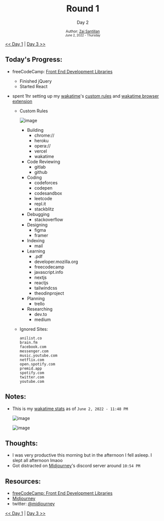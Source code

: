 <div align="center">
  <h1>Round 1</h1>
  <p>Day 2</p>

  <sub>
    Author: <a href="https://github.com/plskz" target="_blank">Zai Santillan</a>
    <br>
    <small>June 2, 2022 - Thursday</small>
  </sub>
</div>

[<< Day 1](day001.md) | [Day 3 >>](day003.md)

## Today's Progress:

- freeCodeCamp: [Front End Development Libraries](https://www.freecodecamp.org/learn/front-end-development-libraries/)

  - Finished jQuery
  - Started React

- spent 1hr setting up my [wakatime](https://wakatime.com)'s [custom rules](https://wakatime.com/settings/rules) and [wakatime browser extension](https://chrome.google.com/webstore/detail/wakatime/jnbbnacmeggbgdjgaoojpmhdlkkpblgi)

  - Custom Rules

    ![image](https://user-images.githubusercontent.com/57343545/171640364-031541fe-855c-430d-9e64-5fd2cc38258b.png)

    - Building
      - chrome://
      - heroku
      - opera://
      - vercel
      - wakatime
    - Code Reviewing
      - gitlab
      - github
    - Coding
      - codeforces
      - codepen
      - codesandbox
      - leetcode
      - repl.it
      - stackblitz
    - Debugging
      - stackoverflow
    - Designing
      - figma
      - framer
    - Indexing
      - mail
    - Learning
      - .pdf
      - developer.mozilla.org
      - freecodecamp
      - javascript.info
      - nextjs
      - reactjs
      - tailwindcss
      - theodinproject
    - Planning
      - trello
    - Researching
      - dev.to
      - medium

  - Ignored Sites:
    ```
    anilist.co
    brain.fm
    facebook.com
    messenger.com
    music.youtube.com
    netflix.com
    open.spotify.com
    premid.app
    spotify.com
    twitter.com
    youtube.com
    ```

## Notes:

- This is my [wakatime stats](https://wakatime.com/@plskz) as of `June 2, 2022 - 11:48 PM`

  ![image](https://user-images.githubusercontent.com/57343545/171669597-6bd1fb66-7c99-47cc-be69-1246b9818c9b.png)

  ![image](https://user-images.githubusercontent.com/57343545/171670349-1143c063-8f3f-43d3-8bbc-7d073ba34eb2.png)

## Thoughts:

- I was very productive this morning but in the afternoon I fell asleep. I slept all afternoon lmaoo
- Got distracted on [Midjourney](https://www.midjourney.com)'s discord server around `10:54 PM`

## Resources:

- [freeCodeCamp: Front End Development Libraries](https://www.freecodecamp.org/learn/front-end-development-libraries/)
- [Midjourney](https://www.midjourney.com)
- twitter: [@midjourney](https://twitter.com/midjourney)

[<< Day 1](day001.md) | [Day 3 >>](day003.md)
